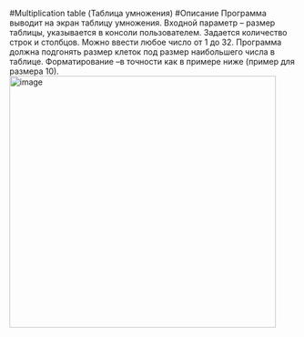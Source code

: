 #Multiplication table (Таблица умножения)
#Описание
Программа выводит на экран таблицу умножения.
Входной параметр – размер таблицы, указывается в консоли пользователем.
Задается количество строк и столбцов. Можно ввести любое число от 1 до 32.
Программа должна подгонять размер клеток под размер наибольшего числа в таблице.
Форматирование –в точности как в примере ниже (пример для размера 10).
   <img width="468" height="442" alt="image" src="https://github.com/user-attachments/assets/7be13fe7-8a9b-4960-bbbb-ea2b3f53c090" />
 
